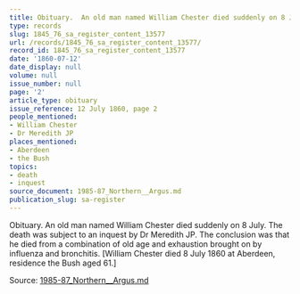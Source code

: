 ```yaml
---
title: Obituary.  An old man named William Chester died suddenly on 8 July.
type: records
slug: 1845_76_sa_register_content_13577
url: /records/1845_76_sa_register_content_13577/
record_id: 1845_76_sa_register_content_13577
date: '1860-07-12'
date_display: null
volume: null
issue_number: null
page: '2'
article_type: obituary
issue_reference: 12 July 1860, page 2
people_mentioned:
- William Chester
- Dr Meredith JP
places_mentioned:
- Aberdeen
- the Bush
topics:
- death
- inquest
source_document: 1985-87_Northern__Argus.md
publication_slug: sa-register
---
```


Obituary.  An old man named William Chester died suddenly on 8 July.  The death was subject to an inquest by Dr Meredith JP.  The conclusion was that he died from a combination of old age and exhaustion brought on by influenza and bronchitis.  [William Chester died 8 July 1860 at Aberdeen, residence the Bush aged 61.]

Source: [1985-87_Northern__Argus.md](/downloads/markdown/1985-87_Northern__Argus.md)
